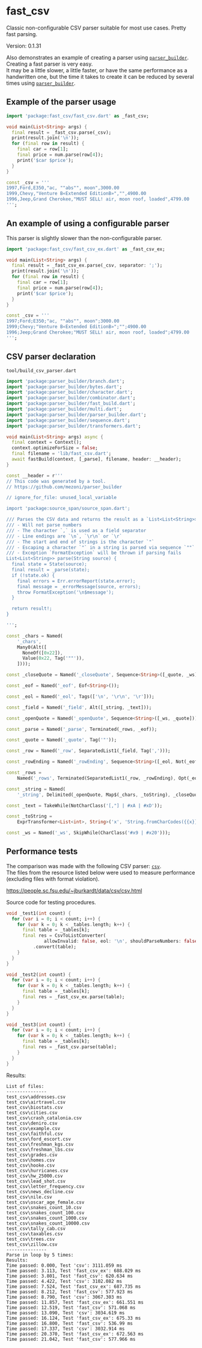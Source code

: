 # fast_csv

Classic non-configurable CSV parser suitable for most use cases. Pretty fast parsing.

Version: 0.1.31

Also demonstrates an example of creating a parser using [`parser_builder`](https://github.com/mezoni/parser_builder).  
Creating a fast parser is very easy.  
It may be a little slower, a little faster, or have the same performance as a handwritten one, but the time it takes to create it can be reduced by several times using [`parser_builder`](https://github.com/mezoni/parser_builder).

## Example of the parser usage

```dart
import 'package:fast_csv/fast_csv.dart' as _fast_csv;

void main(List<String> args) {
  final result = _fast_csv.parse(_csv);
  print(result.join('\n'));
  for (final row in result) {
    final car = row[1];
    final price = num.parse(row[4]);
    print('$car $price');
  }
}

const _csv = '''
1997,Ford,E350,"ac, ""abs"", moon",3000.00
1999,Chevy,"Venture В«Extended EditionВ»","",4900.00
1996,Jeep,Grand Cherokee,"MUST SELL! air, moon roof, loaded",4799.00
''';

```

## An example of using a configurable parser

This parser is slightly slower than the non-configurable parser.

```dart
import 'package:fast_csv/fast_csv_ex.dart' as _fast_csv_ex;

void main(List<String> args) {
  final result = _fast_csv_ex.parse(_csv, separator: ';');
  print(result.join('\n'));
  for (final row in result) {
    final car = row[1];
    final price = num.parse(row[4]);
    print('$car $price');
  }
}

const _csv = '''
1997;Ford;E350;"ac, ""abs"", moon";3000.00
1999;Chevy;"Venture В«Extended EditionВ»";"";4900.00
1996;Jeep;Grand Cherokee;"MUST SELL! air, moon roof, loaded";4799.00
''';

```

## CSV parser declaration

`tool/build_csv_parser.dart`

```dart
import 'package:parser_builder/branch.dart';
import 'package:parser_builder/bytes.dart';
import 'package:parser_builder/character.dart';
import 'package:parser_builder/combinator.dart';
import 'package:parser_builder/fast_build.dart';
import 'package:parser_builder/multi.dart';
import 'package:parser_builder/parser_builder.dart';
import 'package:parser_builder/sequence.dart';
import 'package:parser_builder/transformers.dart';

void main(List<String> args) async {
  final context = Context();
  context.optimizeForSize = false;
  final filename = 'lib/fast_csv.dart';
  await fastBuild(context, [_parse], filename, header: __header);
}

const __header = r'''
// This code was generated by a tool.
// https://github.com/mezoni/parser_builder

// ignore_for_file: unused_local_variable

import 'package:source_span/source_span.dart';

/// Parses the CSV data and returns the result as a `List<List<String>>`.
/// - Will not parse numbers
/// - The character `,` is used as a field separator
/// - Line endings are `\n`, `\r\n` or `\r`
/// - The start and end of strings is the character `"`
/// - Escaping a character `"` in a string is parsed via sequence `""`
/// - Exception `FormatException` will be thrown if parsing fails
List<List<String>> parse(String source) {
  final state = State(source);
  final result = _parse(state);
  if (!state.ok) {
    final errors = Err.errorReport(state.error);
    final message = _errorMessage(source, errors);
    throw FormatException('\n$message');
  }

  return result!;
}

''';

const _chars = Named(
    '_chars',
    Many0(Alt([
      NoneOf([0x22]),
      Value(0x22, Tag('""')),
    ])));

const _closeQuote = Named('_closeQuote', Sequence<String>([_quote, _ws]));

const _eof = Named('_eof', Eof<String>());

const _eol = Named('_eol', Tags(['\n', '\r\n', '\r']));

const _field = Named('_field', Alt([_string, _text]));

const _openQuote = Named('_openQuote', Sequence<String>([_ws, _quote]));

const _parse = Named('_parse', Terminated(_rows, _eof));

const _quote = Named('_quote', Tag('"'));

const _row = Named('_row', SeparatedList1(_field, Tag(',')));

const _rowEnding = Named('_rowEnding', Sequence<String>([_eol, Not(_eof)]));

const _rows =
    Named('_rows', Terminated(SeparatedList1(_row, _rowEnding), Opt(_eol)));

const _string = Named(
    '_string', Delimited(_openQuote, Map$(_chars, _toString), _closeQuote));

const _text = TakeWhile(NotCharClass('[,"] | #xA | #xD'));

const _toString =
    ExprTransformer<List<int>, String>('x', 'String.fromCharCodes({{x}})');

const _ws = Named('_ws', SkipWhile(CharClass('#x9 | #x20')));

```

## Performance tests

The comparison was made with the following CSV parser: [`csv`](https://pub.dev/packages/csv).  
The files from the resource listed below were used to measure performance (excluding files with format violation).  

https://people.sc.fsu.edu/~jburkardt/data/csv/csv.html

Source code for testing procedures.

```dart
void _test1(int count) {
  for (var i = 0; i < count; i++) {
    for (var k = 0; k < _tables.length; k++) {
      final table = _tables[k];
      final res = CsvToListConverter(
              allowInvalid: false, eol: '\n', shouldParseNumbers: false)
          .convert(table);
    }
  }
}

void _test2(int count) {
  for (var i = 0; i < count; i++) {
    for (var k = 0; k < _tables.length; k++) {
      final table = _tables[k];
      final res = _fast_csv_ex.parse(table);
    }
  }
}

void _test3(int count) {
  for (var i = 0; i < count; i++) {
    for (var k = 0; k < _tables.length; k++) {
      final table = _tables[k];
      final res = _fast_csv.parse(table);
    }
  }
}

```

Results:

```
List of files:
---------------
test_csv\addresses.csv
test_csv\airtravel.csv
test_csv\biostats.csv
test_csv\cities.csv
test_csv\crash_catalonia.csv
test_csv\deniro.csv
test_csv\example.csv
test_csv\faithful.csv
test_csv\ford_escort.csv
test_csv\freshman_kgs.csv
test_csv\freshman_lbs.csv
test_csv\grades.csv
test_csv\homes.csv
test_csv\hooke.csv
test_csv\hurricanes.csv
test_csv\hw_25000.csv
test_csv\lead_shot.csv
test_csv\letter_frequency.csv
test_csv\news_decline.csv
test_csv\nile.csv
test_csv\oscar_age_female.csv
test_csv\snakes_count_10.csv
test_csv\snakes_count_100.csv
test_csv\snakes_count_1000.csv
test_csv\snakes_count_10000.csv
test_csv\tally_cab.csv
test_csv\taxables.csv
test_csv\trees.csv
test_csv\zillow.csv
---------------
Parse in loop by 5 times:
Results:
Time passed: 0.000, Test 'csv': 3111.059 ms
Time passed: 3.113, Test 'fast_csv_ex': 688.029 ms
Time passed: 3.801, Test 'fast_csv': 620.634 ms
Time passed: 4.422, Test 'csv': 3102.082 ms
Time passed: 7.524, Test 'fast_csv_ex': 687.735 ms
Time passed: 8.212, Test 'fast_csv': 577.923 ms
Time passed: 8.790, Test 'csv': 3067.303 ms
Time passed: 11.857, Test 'fast_csv_ex': 661.551 ms
Time passed: 12.519, Test 'fast_csv': 571.068 ms
Time passed: 13.090, Test 'csv': 3034.619 ms
Time passed: 16.124, Test 'fast_csv_ex': 675.33 ms
Time passed: 16.800, Test 'fast_csv': 536.99 ms
Time passed: 17.337, Test 'csv': 3032.914 ms
Time passed: 20.370, Test 'fast_csv_ex': 672.563 ms
Time passed: 21.042, Test 'fast_csv': 577.966 ms
```